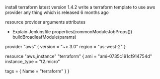 install terraform latest version 1.4.2
write a terraform template to use aws provider any thing which is released 6 months ago

resource
provider
arguments
attributes

* Explain Jenkinsfile
properties(commonModuleJobProps())
buildBroadleafModule(params)


provider "aws" {
  version = "~> 3.0"
  region  = "us-west-2"
}

resource "aws_instance" "terraform" {
  ami           = "ami-0735c191cf914754d"
  instance_type = "t2.micro"

  tags = {
    Name = "terraform"
  }
} 